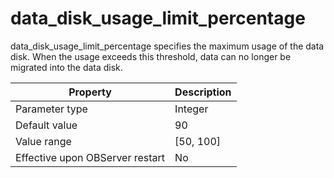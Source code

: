data_disk_usage_limit_percentage 
=====================================================

data_disk_usage_limit_percentage specifies the maximum usage of the data disk. When the usage exceeds this threshold, data can no longer be migrated into the data disk. 


|          **Property**           | **Description** |
|---------------------------------|-----------------|
| Parameter type                  | Integer         |
| Default value                   | 90              |
| Value range                     | \[50, 100\]     |
| Effective upon OBServer restart | No              |



